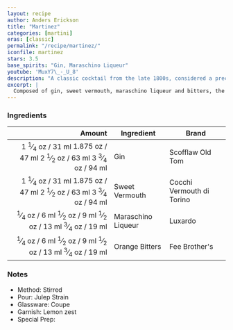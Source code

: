 ```yaml
---
layout: recipe
author: Anders Erickson
title: "Martinez"
categories: [martini]
eras: [classic]
permalink: "/recipe/martinez/"
iconfile: martinez
stars: 3.5
base_spirits: "Gin, Maraschino Liqueur"
youtube: 'MuxY7\_-_U_8'
description: "A classic cocktail from the late 1800s, considered a precursor to the modern Martini, featuring gin, sweet vermouth, and maraschino liqueur."
excerpt: |
  Composed of gin, sweet vermouth, maraschino liqueur and bitters, the classic Martinez cocktail dates back to the late 1800s.
---
```


### Ingredients

|  Amount | Ingredient         | Brand                     |
| ------: | ------------------ | ------------------------- |
| <span class="onex active">1 <sup>1</sup>&frasl;<sub>4</sub> oz  / 31 ml</span> <span class="onehalfx">1.875 oz  / 47 ml</span> <span class="twox">2 <sup>1</sup>&frasl;<sub>2</sub> oz  / 63 ml</span> <span class="threex">3 <sup>3</sup>&frasl;<sub>4</sub> oz  / 94 ml</span>| Gin                | Scofflaw Old Tom          |
| <span class="onex active">1 <sup>1</sup>&frasl;<sub>4</sub> oz  / 31 ml</span> <span class="onehalfx">1.875 oz  / 47 ml</span> <span class="twox">2 <sup>1</sup>&frasl;<sub>2</sub> oz  / 63 ml</span> <span class="threex">3 <sup>3</sup>&frasl;<sub>4</sub> oz  / 94 ml</span>| Sweet Vermouth     | Cocchi Vermouth di Torino |
| <span class="onex active"> <sup>1</sup>&frasl;<sub>4</sub> oz  / 6 ml</span> <span class="onehalfx"> <sup>1</sup>&frasl;<sub>2</sub> oz  / 9 ml</span> <span class="twox"> <sup>1</sup>&frasl;<sub>2</sub> oz  / 13 ml</span> <span class="threex"> <sup>3</sup>&frasl;<sub>4</sub> oz  / 19 ml</span>| Maraschino Liqueur | Luxardo                   |
| <span class="onex active"> <sup>1</sup>&frasl;<sub>4</sub> oz  / 6 ml</span> <span class="onehalfx"> <sup>1</sup>&frasl;<sub>2</sub> oz  / 9 ml</span> <span class="twox"> <sup>1</sup>&frasl;<sub>2</sub> oz  / 13 ml</span> <span class="threex"> <sup>3</sup>&frasl;<sub>4</sub> oz  / 19 ml</span>| Orange Bitters     | Fee Brother's             |

### Notes

- Method: Stirred
- Pour: Julep Strain
- Glassware: Coupe
- Garnish: Lemon zest
- Special Prep:

    
<script type="application/ld+json">
{
  "@context": "https://schema.org",
  "@type": "Recipe",
  "author": {
    "@type": "Person",
    "name": "{{ page.author }}"
    },
  "image": "{%- for page in page.categories limit: 1 %}{% assign cat = site.data.categories | where: "slug", page | first %}{{ site.url }}{{ site.baseurl}}/assets/images/category_{{cat.slug}}.svg{% endfor -%}",
  "description": "{{ page.excerpt | strip_html | replace: '"', "'" }}",
  "recipeIngredient": [
  "1.25 oz Gin ",
  "1.25 oz Sweet Vermouth",
  "0.25 oz Maraschino Liqueur",
  "0.25 oz Orange Bitters"
    ],
  "name": "{{ page.title }}",
  "recipeInstructions": [
    {
      "@type": "HowToStep",
      "text": "- Method: Stirred"
    },
    {
      "@type": "HowToStep",
      "text": "- Pour: Julep Strain"
    },
    {
      "@type": "HowToStep",
      "text": "- Glassware: Coupe"
    },
    {
      "@type": "HowToStep",
      "text": "- Garnish: Lemon zest"
    },
    {
      "@type": "HowToStep",
      "text": "- Special Prep:"
    }
    ],
  "recipeYield": "1 cocktail",
  "recipeCategory": "cocktail",
  {% if page.stars and site.data.ratings[page.iconfile].ratings -%}"aggregateRating": {
   "@type": "AggregateRating",
   "ratingValue": "{%- include stars_metadata.html %}",
   "bestRating": "5",
   "reviewCount": "2"},{%- endif %}
  "recipeCuisine": "global",
  "prepTime": "PT20M",
  "cookTime": "PT15S",
  "keywords": "{{ page.title }}, cocktail, {{ page.eras }}, {%- include category_metadata.html -%}, {%- include spirits_metadata.html -%}"
}
</script>

    